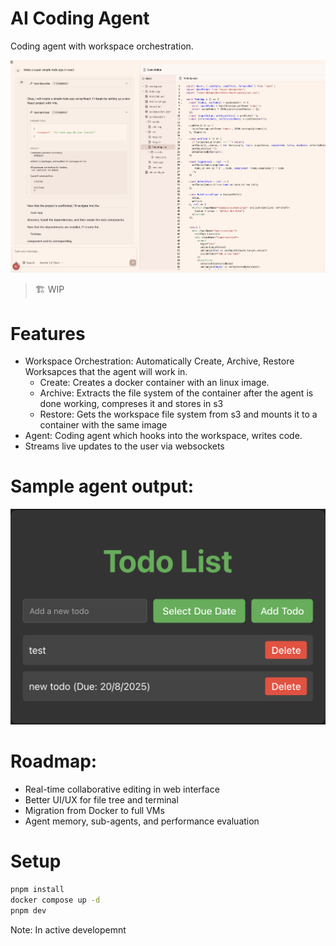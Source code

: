 # AI Coding Agent

Coding agent with workspace orchestration.

![Ui Demo](docs/ui%20demo.png)

> 🏗️ WIP

# Features

- Workspace Orchestration: Automatically Create, Archive, Restore Worksapces that the agent will work in.
  - Create: Creates a docker container with an linux image.
  - Archive: Extracts the file system of the container after the agent is done working, compreses it and stores in s3
  - Restore: Gets the workspace file system from s3 and mounts it to a container with the same image
- Agent: Coding agent which hooks into the workspace, writes code.
- Streams live updates to the user via websockets

# Sample agent output:

![Agent Demo](docs/agentDemo.png)

# Roadmap:

- Real-time collaborative editing in web interface
- Better UI/UX for file tree and terminal
- Migration from Docker to full VMs
- Agent memory, sub-agents, and performance evaluation

# Setup

```bash
pnpm install
docker compose up -d
pnpm dev
```

Note: In active developemnt

